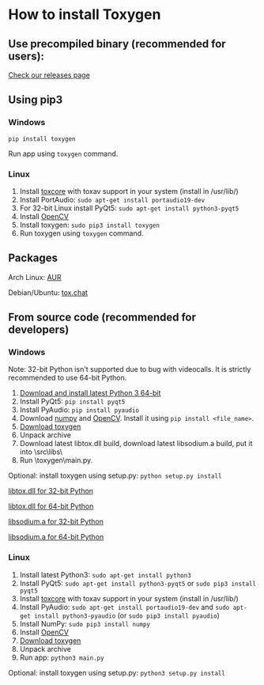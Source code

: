 # How to install Toxygen

## Use precompiled binary (recommended for users):
[Check our releases page](https://github.com/toxygen-project/toxygen/releases)

## Using pip3

### Windows

``pip install toxygen``

Run app using ``toxygen`` command.

### Linux

1. Install [toxcore](https://github.com/irungentoo/toxcore/blob/master/INSTALL.md) with toxav support in your system (install in /usr/lib/)
2. Install PortAudio: 
``sudo apt-get install portaudio19-dev``
3. For 32-bit Linux install PyQt5: ``sudo apt-get install python3-pyqt5``
4. Install [OpenCV](http://docs.opencv.org/trunk/d7/d9f/tutorial_linux_install.html)
5. Install toxygen: 
``sudo pip3 install toxygen``
6. Run toxygen using ``toxygen`` command.

## Packages

Arch Linux: [AUR](https://aur.archlinux.org/packages/toxygen-git/)

Debian/Ubuntu: [tox.chat](https://tox.chat/download.html#gnulinux)

## From source code (recommended for developers)

### Windows

Note: 32-bit Python isn't supported due to bug with videocalls. It is strictly recommended to use 64-bit Python.

1. [Download and install latest Python 3 64-bit](https://www.python.org/downloads/windows/)
2. Install PyQt5: ``pip install pyqt5``
3. Install PyAudio: ``pip install pyaudio``
4. Download [numpy](http://www.lfd.uci.edu/~gohlke/pythonlibs/#numpy) and [OpenCV](http://www.lfd.uci.edu/~gohlke/pythonlibs/#opencv). Install it using ``pip install <file_name>``.
5. [Download toxygen](https://github.com/toxygen-project/toxygen/archive/master.zip)
6. Unpack archive
7. Download latest libtox.dll build, download latest libsodium.a build, put it into \src\libs\
8. Run \toxygen\main.py.

Optional: install toxygen using setup.py: ``python setup.py install``

[libtox.dll for 32-bit Python](https://build.tox.chat/view/libtoxcore/job/libtoxcore_build_windows_x86_shared_release/lastSuccessfulBuild/artifact/libtoxcore_build_windows_x86_shared_release.zip)

[libtox.dll for 64-bit Python](https://build.tox.chat/view/libtoxcore/job/libtoxcore_build_windows_x86-64_shared_release/lastSuccessfulBuild/artifact/libtoxcore_build_windows_x86-64_shared_release.zip)

[libsodium.a for 32-bit Python](https://build.tox.chat/view/libsodium/job/libsodium_build_windows_x86_static_release/lastSuccessfulBuild/artifact/libsodium_build_windows_x86_static_release.zip)

[libsodium.a for 64-bit Python](https://build.tox.chat/view/libsodium/job/libsodium_build_windows_x86-64_static_release/lastSuccessfulBuild/artifact/libsodium_build_windows_x86-64_static_release.zip)

### Linux

1. Install latest Python3: 
``sudo apt-get install python3``
2. Install PyQt5: ``sudo apt-get install python3-pyqt5`` or ``sudo pip3 install pyqt5``
3. Install [toxcore](https://github.com/irungentoo/toxcore/blob/master/INSTALL.md) with toxav support in your system (install in /usr/lib/)
4. Install PyAudio: 
``sudo apt-get install portaudio19-dev`` and ``sudo apt-get install python3-pyaudio`` (or ``sudo pip3 install pyaudio``)
5. Install NumPy: ``sudo pip3 install numpy``
6. Install [OpenCV](http://docs.opencv.org/trunk/d7/d9f/tutorial_linux_install.html)
7. [Download toxygen](https://github.com/toxygen-project/toxygen/archive/master.zip)
8. Unpack archive
9. Run app:
``python3 main.py``

Optional: install toxygen using setup.py: ``python3 setup.py install``
